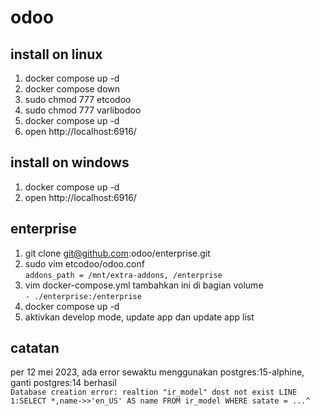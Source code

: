 # odoo

## install on linux
1. docker compose up -d
2. docker compose down
3. sudo chmod 777 etcodoo
4. sudo chmod 777 varlibodoo
5. docker compose up -d
6. open http://localhost:6916/

## install on windows
1. docker compose up -d
2. open http://localhost:6916/

## enterprise
1. git clone git@github.com:odoo/enterprise.git
2. sudo vim etcodoo/odoo.conf  
`addons_path = /mnt/extra-addons, /enterprise`
3. vim docker-compose.yml
tambahkan ini di bagian volume  
`- ./enterprise:/enterprise`
4. docker compose up -d
5. aktivkan develop mode, update app dan update app list

## catatan
per 12 mei 2023, ada error sewaktu menggunakan postgres:15-alphine, ganti postgres:14 berhasil  
`Database creation error: realtion "ir_model" dost not exist LINE 1:SELECT *,name->>'en_US' AS name FROM ir_model WHERE satate = ...^`
